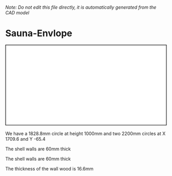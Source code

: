 ###### Note: Do not edit this file directly, it is automatically generated from the CAD model

# Sauna-Envlope

![](/project.svg)



 We have a 1828.8mm circle at height 1000mm and two 2200mm circles at X 1709.6 and Y -65.4

The shell walls are 60mm thick


The shell walls are 60mm thick


The thickness of the wall wood is 16.6mm




